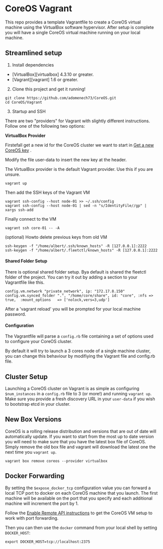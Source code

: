# CoreOS Vagrant

This repo provides a template Vagrantfile to create a CoreOS virtual machine using the VirtualBox software hypervisor.
After setup is complete you will have a single CoreOS virtual machine running on your local machine.

## Streamlined setup

1) Install dependencies

* [VirtualBox][virtualbox] 4.3.10 or greater.
* [Vagrant][vagrant] 1.6 or greater.

2) Clone this project and get it running!

```
git clone https://github.com/adomenech73/CoreOS.git
cd CoreOS/Vagrant
```

3) Startup and SSH

There are two "providers" for Vagrant with slightly different instructions.
Follow one of the following two options:

**VirtualBox Provider**

Firstefall get a new id for the CoreOS cluster we want to start in [Get a new CoreOS key][New key] .

[New key]: https://discovery.etcd.io/new

Modify the file user-data to insert the new key at the header.

The VirtualBox provider is the default Vagrant provider. Use this if you are unsure.

```
vagrant up
```

Then add the SSH keys of the Vagrant VM

```
vagrant ssh-config --host node-01 >> ~/.ssh/config
vagrant ssh-config --host node-01 | sed -n "s/IdentityFile//gp" | xargs ssh-add
```

Finally connect to the VM

```
vagrant ssh core-01 -- -A
```

(optional) Howto delete previous keys from old VM

```
ssh-keygen -f "/home/albert/.ssh/known_hosts" -R [127.0.0.1]:2222
ssh-keygen -f "/home/albert/.fleetctl/known_hosts" -R [127.0.0.1]:2222
```

#### Shared Folder Setup

There is optional shared folder setup.
Bya default is shared the fleetctl folder of the project.
You can try it out by adding a section to your Vagrantfile like this.

```
config.vm.network "private_network", ip: "172.17.8.150"
config.vm.synced_folder ".", "/home/core/share", id: "core", :nfs => true,  :mount_options   => ['nolock,vers=3,udp']
```

After a 'vagrant reload' you will be prompted for your local machine password.

#### Configuration

The Vagrantfile will parse a `config.rb` file containing a set of options used to configure your CoreOS cluster.

By default it will try to launch a 3 cores node of a single machine cluster, you can change this behaviour by modifiying the Vagrant file and config.rb file.

## Cluster Setup

Launching a CoreOS cluster on Vagrant is as simple as configuring `$num_instances` in a `config.rb` file to 3 (or more!) and running `vagrant up`.
Make sure you provide a fresh discovery URL in your `user-data` if you wish to bootstrap etcd in your cluster.

## New Box Versions

CoreOS is a rolling release distribution and versions that are out of date will automatically update.
If you want to start from the most up to date version you will need to make sure that you have the latest box file of CoreOS.
Simply remove the old box file and vagrant will download the latest one the next time you `vagrant up`.

```
vagrant box remove coreos --provider virtualbox
```

## Docker Forwarding

By setting the `$expose_docker_tcp` configuration value you can forward a local TCP port to docker on
each CoreOS machine that you launch. The first machine will be available on the port that you specify
and each additional machine will increment the port by 1.

Follow the [Enable Remote API instructions][coreos-enabling-port-forwarding] to get the CoreOS VM setup to work with port forwarding.

[coreos-enabling-port-forwarding]: https://coreos.com/docs/launching-containers/building/customizing-docker/#enable-the-remote-api-on-a-new-socket

Then you can then use the `docker` command from your local shell by setting `DOCKER_HOST`:

    export DOCKER_HOST=tcp://localhost:2375
